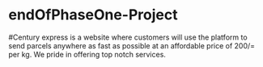 # endOfPhaseOne-Project
#Century express is a website where customers will use the platform to send parcels anywhere as fast as possible at an affordable price of 200/= per kg. We pride in offering top notch  services.

